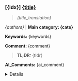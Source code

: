 ### [{idx}] [{title}]({url})
> *{title_translation}*

*{authors}* | **Main category: {cate}**

**Keywords:** {keywords}

**Comment:** {comment}

> **TL;DR:** {tldr}

**AI_Comments:** {ai_comment}

<details>
  <summary>Details</summary>

**Motivation:** {motivation}

**Method:** {method}

**Result:** {result}

**Conclusion:** {conclusion}

> **ai_Abstract:** {ai_Abstract}

> **摘要翻译:** {abstract_translation}

</details>
